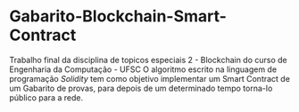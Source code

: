 # Gabarito-Blockchain-Smart-Contract
Trabalho final da disciplina de topicos especiais 2 - Blockchain do curso de Engenharia da Computação - UFSC
O algoritmo escrito na linguagem de programação *Solidity* tem como objetivo implementar um Smart Contract de um Gabarito de provas, para depois de um determinado tempo torna-lo público para a rede.


